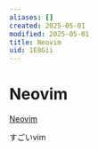 ```yaml
---
aliases: []
created: 2025-05-01
modified: 2025-05-01
title: Neovim
uid: 1E8Gii
---
```


# Neovim

[Neovim](https://neovim.io/)

すごいvim
